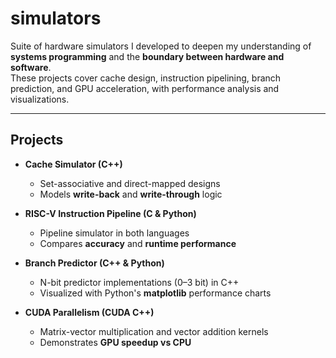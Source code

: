 # simulators

Suite of hardware simulators I developed to deepen my understanding of **systems programming** and the **boundary between hardware and software**.  
These projects cover cache design, instruction pipelining, branch prediction, and GPU acceleration, with performance analysis and visualizations.

---

## Projects

- **Cache Simulator (C++)**  
  - Set-associative and direct-mapped designs  
  - Models **write-back** and **write-through** logic  

- **RISC-V Instruction Pipeline (C & Python)**  
  - Pipeline simulator in both languages  
  - Compares **accuracy** and **runtime performance**  

- **Branch Predictor (C++ & Python)**  
  - N-bit predictor implementations (0–3 bit) in C++
  - Visualized with Python's **matplotlib** performance charts  

- **CUDA Parallelism (CUDA C++)**  
  - Matrix-vector multiplication and vector addition kernels  
  - Demonstrates **GPU speedup vs CPU**  

